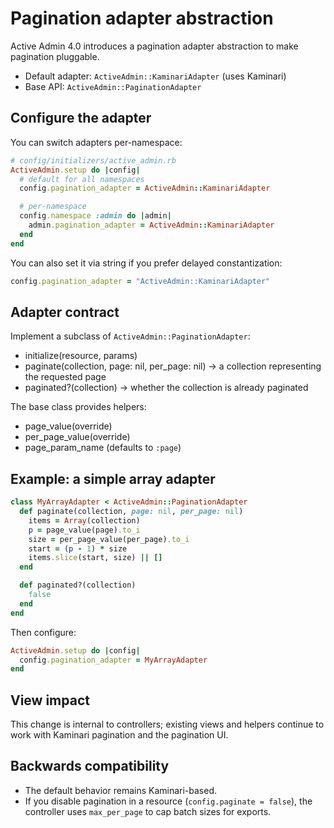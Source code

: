 # Pagination adapter abstraction

Active Admin 4.0 introduces a pagination adapter abstraction to make pagination pluggable.

- Default adapter: `ActiveAdmin::KaminariAdapter` (uses Kaminari)
- Base API: `ActiveAdmin::PaginationAdapter`

## Configure the adapter

You can switch adapters per-namespace:

```ruby
# config/initializers/active_admin.rb
ActiveAdmin.setup do |config|
  # default for all namespaces
  config.pagination_adapter = ActiveAdmin::KaminariAdapter

  # per-namespace
  config.namespace :admin do |admin|
    admin.pagination_adapter = ActiveAdmin::KaminariAdapter
  end
end
```

You can also set it via string if you prefer delayed constantization:

```ruby
config.pagination_adapter = "ActiveAdmin::KaminariAdapter"
```

## Adapter contract

Implement a subclass of `ActiveAdmin::PaginationAdapter`:

- initialize(resource, params)
- paginate(collection, page: nil, per_page: nil) -> a collection representing the requested page
- paginated?(collection) -> whether the collection is already paginated

The base class provides helpers:

- page_value(override)
- per_page_value(override)
- page_param_name (defaults to `:page`)

## Example: a simple array adapter

```ruby
class MyArrayAdapter < ActiveAdmin::PaginationAdapter
  def paginate(collection, page: nil, per_page: nil)
    items = Array(collection)
    p = page_value(page).to_i
    size = per_page_value(per_page).to_i
    start = (p - 1) * size
    items.slice(start, size) || []
  end

  def paginated?(collection)
    false
  end
end
```

Then configure:

```ruby
ActiveAdmin.setup do |config|
  config.pagination_adapter = MyArrayAdapter
end
```

## View impact

This change is internal to controllers; existing views and helpers continue to work with Kaminari pagination and the pagination UI.

## Backwards compatibility

- The default behavior remains Kaminari-based.
- If you disable pagination in a resource (`config.paginate = false`), the controller uses `max_per_page` to cap batch sizes for exports.
